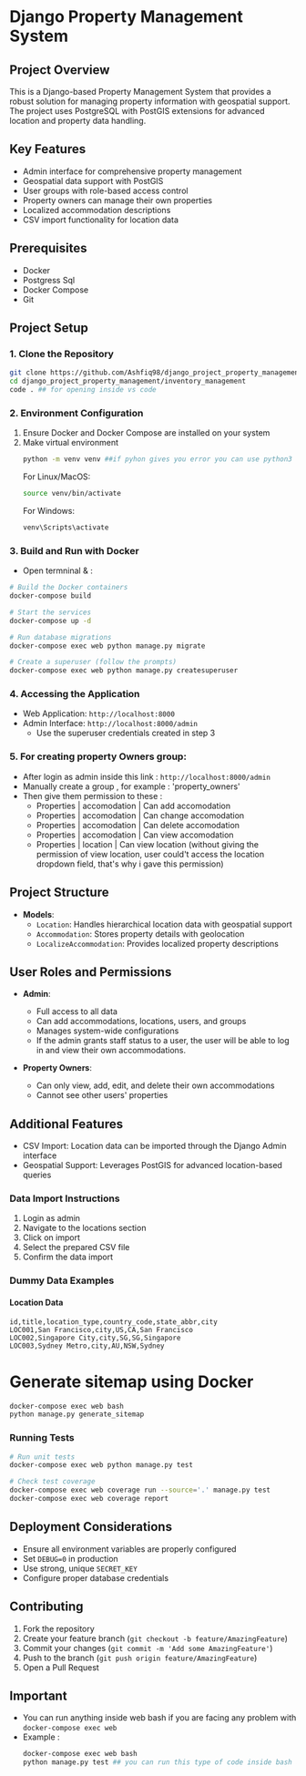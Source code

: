 # Django Property Management System

## Project Overview

This is a Django-based Property Management System that provides a robust solution for managing property information with geospatial support. The project uses PostgreSQL with PostGIS extensions for advanced location and property data handling.

## Key Features

- Admin interface for comprehensive property management
- Geospatial data support with PostGIS
- User groups with role-based access control
- Property owners can manage their own properties
- Localized accommodation descriptions
- CSV import functionality for location data

## Prerequisites

- Docker
- Postgress Sql
- Docker Compose
- Git

## Project Setup

### 1. Clone the Repository

```bash
git clone https://github.com/Ashfiq98/django_project_property_management.git
cd django_project_property_management/inventory_management
code . ## for opening inside vs code
```

### 2. Environment Configuration

1. Ensure Docker and Docker Compose are installed on your system
2. Make virtual environment
   ```bash
   python -m venv venv ##if pyhon gives you error you can use python3
   ```
   For Linux/MacOS:
   ```bash
   source venv/bin/activate
   ```
   For Windows:
   ```bash
   venv\Scripts\activate
   ```

### 3. Build and Run with Docker
* Open termninal & : 
```bash
# Build the Docker containers
docker-compose build

# Start the services
docker-compose up -d

# Run database migrations
docker-compose exec web python manage.py migrate

# Create a superuser (follow the prompts)
docker-compose exec web python manage.py createsuperuser
```

### 4. Accessing the Application

- Web Application: `http://localhost:8000`
- Admin Interface: `http://localhost:8000/admin`
  - Use the superuser credentials created in step 3
 
### 5. For creating property Owners group:
- After login as admin inside this link : `http://localhost:8000/admin`
- Manually create a group , for example : 'property_owners'
- Then give them permission to these :
  * Properties | accomodation | Can add accomodation
  * Properties | accomodation | Can change accomodation
  * Properties | accomodation | Can delete accomodation
  * Properties | accomodation | Can view accomodation
  * Properties | location | Can view location
     (without giving the permission of view location, user could't access the location dropdown field, that's why i 
      gave this permission)


## Project Structure

- **Models**:
  - `Location`: Handles hierarchical location data with geospatial support
  - `Accommodation`: Stores property details with geolocation
  - `LocalizeAccommodation`: Provides localized property descriptions

## User Roles and Permissions

- **Admin**:
  - Full access to all data
  - Can add accommodations, locations, users, and groups
  - Manages system-wide configurations
  - If the admin grants staff status to a user, the user will be able to log in and view their own accommodations.

- **Property Owners**:
  - Can only view, add, edit, and delete their own accommodations
  - Cannot see other users' properties

## Additional Features

- CSV Import: Location data can be imported through the Django Admin interface
- Geospatial Support: Leverages PostGIS for advanced location-based queries

### Data Import Instructions
1. Login as admin
2. Navigate to the locations section
3. Click on import
4. Select the prepared CSV file
5. Confirm the data import

### Dummy Data Examples

####  Location Data
``` csv
id,title,location_type,country_code,state_abbr,city
LOC001,San Francisco,city,US,CA,San Francisco
LOC002,Singapore City,city,SG,SG,Singapore
LOC003,Sydney Metro,city,AU,NSW,Sydney
```
# Generate sitemap using Docker
```bash
docker-compose exec web bash
python manage.py generate_sitemap
```
### Running Tests

```bash
# Run unit tests
docker-compose exec web python manage.py test

# Check test coverage
docker-compose exec web coverage run --source='.' manage.py test
docker-compose exec web coverage report
```

## Deployment Considerations

- Ensure all environment variables are properly configured
- Set `DEBUG=0` in production
- Use strong, unique `SECRET_KEY`
- Configure proper database credentials

## Contributing

1. Fork the repository
2. Create your feature branch (`git checkout -b feature/AmazingFeature`)
3. Commit your changes (`git commit -m 'Add some AmazingFeature'`)
4. Push to the branch (`git push origin feature/AmazingFeature`)
5. Open a Pull Request

## Important
 * You can run anything inside web bash if you are facing any problem with `docker-compose exec web`
 * Example :
   ```bash
   docker-compose exec web bash
   python manage.py test ## you can run this type of code inside bash and it'll run correctly
   ```

